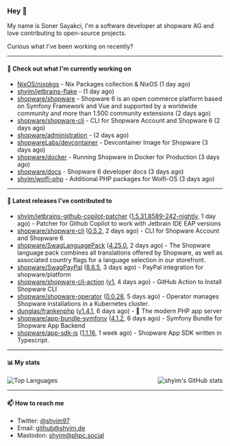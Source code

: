 ### Hey 👋

My name is Soner Sayakci, I'm a software developer at shopware AG and love contributing to open-source projects.

Curious what I've been working on recently?

---

#### 👷 Check out what I'm currently working on

- [NixOS/nixpkgs](https://github.com/NixOS/nixpkgs) - Nix Packages collection &amp; NixOS (1 day ago)
- [shyim/jetbrains-flake](https://github.com/shyim/jetbrains-flake) -  (1 day ago)
- [shopware/shopware](https://github.com/shopware/shopware) - Shopware 6 is an open commerce platform based on Symfony Framework and Vue and supported by a worldwide community and more than 1.500 community extensions (2 days ago)
- [shopware/shopware-cli](https://github.com/shopware/shopware-cli) - CLI for Shopware Account and Shopware 6 (2 days ago)
- [shopware/administration](https://github.com/shopware/administration) -  (2 days ago)
- [shopwareLabs/devcontainer](https://github.com/shopwareLabs/devcontainer) - Devcontainer Image for Shopware (3 days ago)
- [shopware/docker](https://github.com/shopware/docker) - Running Shopware in Docker for Production (3 days ago)
- [shopware/docs](https://github.com/shopware/docs) - Shopware 6 developer docs (3 days ago)
- [shyim/wolfi-php](https://github.com/shyim/wolfi-php) - Additional PHP packages for Wolfi-OS (3 days ago)

---

#### 🔭 Latest releases I've contributed to

- [shyim/jetbrains-github-copilot-patcher](https://github.com/shyim/jetbrains-github-copilot-patcher) ([1.5.31.8589-242-nightly](https://github.com/shyim/jetbrains-github-copilot-patcher/releases/tag/1.5.31.8589-242-nightly), 1 day ago) - Patcher for Github Copilot to work with Jetbrain IDE EAP versions
- [shopware/shopware-cli](https://github.com/shopware/shopware-cli) ([0.5.2](https://github.com/shopware/shopware-cli/releases/tag/0.5.2), 2 days ago) - CLI for Shopware Account and Shopware 6
- [shopware/SwagLanguagePack](https://github.com/shopware/SwagLanguagePack) ([4.25.0](https://github.com/shopware/SwagLanguagePack/releases/tag/4.25.0), 2 days ago) - The Shopware language pack combines all translations offered by Shopware, as well as associated country flags for a language selection in our storefront.
- [shopware/SwagPayPal](https://github.com/shopware/SwagPayPal) ([8.6.5](https://github.com/shopware/SwagPayPal/releases/tag/8.6.5), 3 days ago) - PayPal integration for shopware/platform
- [shopware/shopware-cli-action](https://github.com/shopware/shopware-cli-action) ([v1](https://github.com/shopware/shopware-cli-action/releases/tag/v1), 4 days ago) - GitHub Action to Install Shopware CLI
- [shopware/shopware-operator](https://github.com/shopware/shopware-operator) ([0.0.28](https://github.com/shopware/shopware-operator/releases/tag/0.0.28), 5 days ago) - Operator manages Shopware installations in a Kubernetes cluster.
- [dunglas/frankenphp](https://github.com/dunglas/frankenphp) ([v1.4.1](https://github.com/dunglas/frankenphp/releases/tag/v1.4.1), 6 days ago) - 🧟 The modern PHP app server
- [shopware/app-bundle-symfony](https://github.com/shopware/app-bundle-symfony) ([4.1.2](https://github.com/shopware/app-bundle-symfony/releases/tag/4.1.2), 6 days ago) - Symfony Bundle for Shopware App Backend
- [shopware/app-sdk-js](https://github.com/shopware/app-sdk-js) ([1.1.16](https://github.com/shopware/app-sdk-js/releases/tag/1.1.16), 1 week ago) - Shopware App SDK written in Typescript.

---

#### 📊 My stats

<img align="right" alt="shyim's GitHub stats" src="https://github-readme-stats.vercel.app/api?username=shyim&count_private=1&show_icons=true&" />

![Top Languages](https://github-readme-stats.vercel.app/api/top-langs/?username=shyim)

---

#### 📫 How to reach me

- Twitter: [@shyim97](https://twitter.com/shyim97)
- Email: [github@shyim.de](mailto://github@shyim.de)
- Mastodon: <a rel="me" href="https://phpc.social/@shyim">shyim@phpc.social</a>
